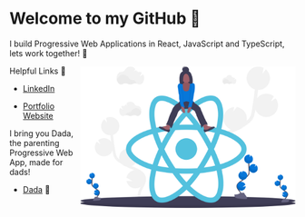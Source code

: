 # Welcome to my GitHub 👋
  
 
I build Progressive Web Applications in React, JavaScript and TypeScript, lets work together! :new_moon_with_face:

<img align="right" height="250" padding="20" margin="20" src="./undraw_react_y7wq.svg"> 


Helpful Links :link:
- [LinkedIn](https://www.linkedin.com/in/frank-mcnulty-591785151/)

- [Portfolio Website](https://mcnultyfrank.github.io/Portfolio-Website/)

I bring you Dada, the parenting Progressive Web App, made for dads!

- [Dada](https://dada-da4d5.web.app/) :penguin:






